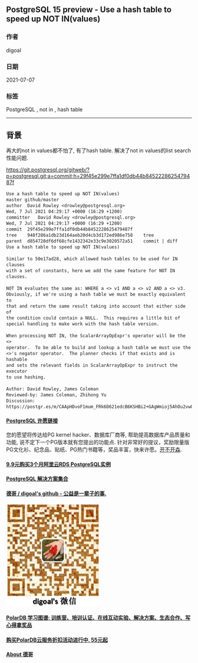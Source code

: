 ## PostgreSQL 15 preview - Use a hash table to speed up NOT IN(values)  
    
### 作者    
digoal    
    
### 日期    
2021-07-07    
    
### 标签    
PostgreSQL , not in , hash table     
    
----    
    
## 背景    
再大的not in values都不怕了, 有了hash table. 解决了not in values的list search性能问题.    
  
https://git.postgresql.org/gitweb/?p=postgresql.git;a=commit;h=29f45e299e7ffa1df0db44b8452228625479487f  
  
```  
Use a hash table to speed up NOT IN(values) 
master github/master  
author	David Rowley <drowley@postgresql.org>	  
Wed, 7 Jul 2021 04:29:17 +0000 (16:29 +1200)  
committer	David Rowley <drowley@postgresql.org>	  
Wed, 7 Jul 2021 04:29:17 +0000 (16:29 +1200)  
commit	29f45e299e7ffa1df0db44b8452228625479487f  
tree	948f286a1db23d164aeb20d4cb3d172ed986e758	tree  
parent	d854720df6df68cfe1432342e33c9e3020572a51	commit | diff  
Use a hash table to speed up NOT IN(values)  
  
Similar to 50e17ad28, which allowed hash tables to be used for IN clauses  
with a set of constants, here we add the same feature for NOT IN clauses.  
  
NOT IN evaluates the same as: WHERE a <> v1 AND a <> v2 AND a <> v3.  
Obviously, if we're using a hash table we must be exactly equivalent to  
that and return the same result taking into account that either side of  
the condition could contain a NULL.  This requires a little bit of  
special handling to make work with the hash table version.  
  
When processing NOT IN, the ScalarArrayOpExpr's operator will be the <>  
operator.  To be able to build and lookup a hash table we must use the  
<>'s negator operator.  The planner checks if that exists and is hashable  
and sets the relevant fields in ScalarArrayOpExpr to instruct the executor  
to use hashing.  
  
Author: David Rowley, James Coleman  
Reviewed-by: James Coleman, Zhihong Yu  
Discussion: https://postgr.es/m/CAApHDvoF1mum_FRk6D621edcB6KSHBi2+GAgWmioj5AhOu2vwQ@mail.gmail.com  
```  
  
  
#### [PostgreSQL 许愿链接](https://github.com/digoal/blog/issues/76 "269ac3d1c492e938c0191101c7238216")
您的愿望将传达给PG kernel hacker、数据库厂商等, 帮助提高数据库产品质量和功能, 说不定下一个PG版本就有您提出的功能点. 针对非常好的提议，奖励限量版PG文化衫、纪念品、贴纸、PG热门书籍等，奖品丰富，快来许愿。[开不开森](https://github.com/digoal/blog/issues/76 "269ac3d1c492e938c0191101c7238216").  
  
  
#### [9.9元购买3个月阿里云RDS PostgreSQL实例](https://www.aliyun.com/database/postgresqlactivity "57258f76c37864c6e6d23383d05714ea")
  
  
#### [PostgreSQL 解决方案集合](https://yq.aliyun.com/topic/118 "40cff096e9ed7122c512b35d8561d9c8")
  
  
#### [德哥 / digoal's github - 公益是一辈子的事.](https://github.com/digoal/blog/blob/master/README.md "22709685feb7cab07d30f30387f0a9ae")
  
  
![digoal's wechat](../pic/digoal_weixin.jpg "f7ad92eeba24523fd47a6e1a0e691b59")
  
  
#### [PolarDB 学习图谱: 训练营、培训认证、在线互动实验、解决方案、生态合作、写心得拿奖品](https://www.aliyun.com/database/openpolardb/activity "8642f60e04ed0c814bf9cb9677976bd4")
  
  
#### [购买PolarDB云服务折扣活动进行中, 55元起](https://www.aliyun.com/activity/new/polardb-yunparter?userCode=bsb3t4al "e0495c413bedacabb75ff1e880be465a")
  
  
#### [About 德哥](https://github.com/digoal/blog/blob/master/me/readme.md "a37735981e7704886ffd590565582dd0")
  
